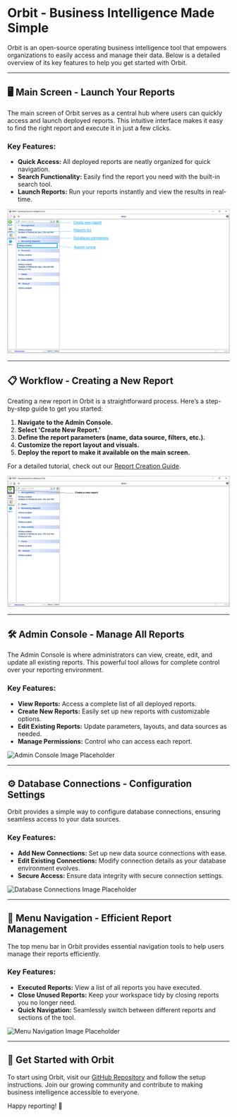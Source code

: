 # Orbit - Business Intelligence Made Simple

Orbit is an open-source operating business intelligence tool that empowers organizations to easily access and manage their data. Below is a detailed overview of its key features to help you get started with Orbit.

---

## 🖥️ Main Screen - Launch Your Reports
The main screen of Orbit serves as a central hub where users can quickly access and launch deployed reports. This intuitive interface makes it easy to find the right report and execute it in just a few clicks.

### Key Features:
- **Quick Access:** All deployed reports are neatly organized for quick navigation.
- **Search Functionality:** Easily find the report you need with the built-in search tool.
- **Launch Reports:** Run your reports instantly and view the results in real-time.

![Main Screen Image Placeholder](./images/mainpages.png)

---

## 📋 Workflow - Creating a New Report
Creating a new report in Orbit is a straightforward process. Here’s a step-by-step guide to get you started:

1. **Navigate to the Admin Console.**
2. **Select 'Create New Report.'**
3. **Define the report parameters (name, data source, filters, etc.).**
4. **Customize the report layout and visuals.**
5. **Deploy the report to make it available on the main screen.**

For a detailed tutorial, check out our [Report Creation Guide](./userGuide.md).

![Workflow Image Placeholder](./images/workflow.png)

---

## 🛠️ Admin Console - Manage All Reports
The Admin Console is where administrators can view, create, edit, and update all existing reports. This powerful tool allows for complete control over your reporting environment.

### Key Features:
- **View Reports:** Access a complete list of all deployed reports.
- **Create New Reports:** Easily set up new reports with customizable options.
- **Edit Existing Reports:** Update parameters, layouts, and data sources as needed.
- **Manage Permissions:** Control who can access each report.

![Admin Console Image Placeholder](./images/)

---

## ⚙️ Database Connections - Configuration Settings
Orbit provides a simple way to configure database connections, ensuring seamless access to your data sources.

### Key Features:
- **Add New Connections:** Set up new data source connections with ease.
- **Edit Existing Connections:** Modify connection details as your database environment evolves.
- **Secure Access:** Ensure data integrity with secure connection settings.

![Database Connections Image Placeholder](#)

---

## 📂 Menu Navigation - Efficient Report Management
The top menu bar in Orbit provides essential navigation tools to help users manage their reports efficiently.

### Key Features:
- **Executed Reports:** View a list of all reports you have executed.
- **Close Unused Reports:** Keep your workspace tidy by closing reports you no longer need.
- **Quick Navigation:** Seamlessly switch between different reports and sections of the tool.

![Menu Navigation Image Placeholder](#)

---

## 🚀 Get Started with Orbit
To start using Orbit, visit our [GitHub Repository](https://github.com/) and follow the setup instructions. Join our growing community and contribute to making business intelligence accessible to everyone.

Happy reporting! 🎉

